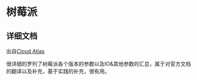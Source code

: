 # 树莓派
## 详细文档
出自[Cloud Atlas](https://cloud-atlas.readthedocs.io/zh_CN/latest/arm/raspberry_pi/hardware/pi_4.html)

很详细的罗列了树莓派各个版本的参数以及IO&其他参数的汇总，属于对官方文档的翻译以及补充，基于实践的补充，很有用。
